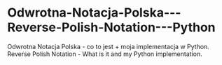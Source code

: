 # Odwrotna-Notacja-Polska---Reverse-Polish-Notation---Python
Odwrotna Notacja Polska - co to jest + moja implementacja w Python. Reverse Polish Notation - What is it and my Python implementation.
